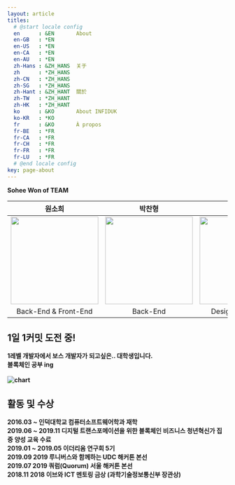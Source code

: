 ```yaml
---
layout: article
titles:
  # @start locale config
  en      : &EN       About
  en-GB   : *EN
  en-US   : *EN
  en-CA   : *EN
  en-AU   : *EN
  zh-Hans : &ZH_HANS  关于
  zh      : *ZH_HANS
  zh-CN   : *ZH_HANS
  zh-SG   : *ZH_HANS
  zh-Hant : &ZH_HANT  關於
  zh-TW   : *ZH_HANT
  zh-HK   : *ZH_HANT
  ko      : &KO       About INFIDUK
  ko-KR   : *KO
  fr      : &KO       À propos
  fr-BE   : *FR
  fr-CA   : *FR
  fr-CH   : *FR
  fr-FR   : *FR
  fr-LU   : *FR
  # @end locale config
key: page-about
---
```


<b>Sohee Won of TEAM<b/>

|원소희|박찬형|최한솔|
|:---:|:---:|:---:|
|<a href='https://infiduk.github.io'><img src='https://user-images.githubusercontent.com/48206157/67819387-4bad6900-faf8-11e9-8694-c744aaaa817f.jpg' width='200' /></a>|<a href='https://ch-4ml.github.io'> <img src='https://user-images.githubusercontent.com/48206157/67819444-7992ad80-faf8-11e9-863a-a6b3fd38bfd0.jpg' width='200' />|<a href='https://9992.github.io'><img src='https://user-images.githubusercontent.com/48206157/67819461-87e0c980-faf8-11e9-8df8-5e6e6c068ec9.jpg' width='200' /></a>|
| Back-End & Front-End | Back-End | Design & Back-End |

## 1일 1커밋 도전 중!
1레벨 개발자에서 보스 개발자가 되고싶은.. 대학생입니다.
<br /><b>블록체인</b> 공부 ing
<br /><br />![chart](https://ghchart.rshah.org/infiduk)

## 활동 및 수상
2016.03 ~ 인덕대학교 컴퓨터소프트웨어학과 재학
<br />2019.06 ~ 2019.11 디지털 트랜스포메이션을 위한 블록체인 비즈니스 청년혁신가 집중 양성 교육 수료
<br />2019.01 ~ 2019.05 이더리움 연구회 5기
<br />2019.09 2019 루니버스와 함께하는 UDC 해커톤 본선
<br />2019.07 2019 쿼럼(Quorum) 서울 해커톤 본선
<br />2018.11 2018 이브와 ICT 멘토링 금상 (과학기술정보통신부 장관상)
<br />